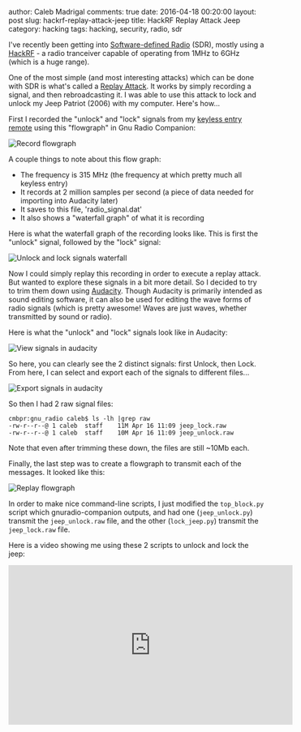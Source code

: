 author: Caleb Madrigal
comments: true
date: 2016-04-18 00:20:00
layout: post
slug: hackrf-replay-attack-jeep
title: HackRF Replay Attack Jeep
category: hacking
tags: hacking, security, radio, sdr

I've recently been getting into [Software-defined Radio](https://en.wikipedia.org/wiki/Software-defined_radio) (SDR), mostly using a [HackRF](https://greatscottgadgets.com/hackrf/) - a radio tranceiver capable of operating from 1MHz to 6GHz (which is a huge range).

One of the most simple (and most interesting attacks) which can be done with SDR is what's called a [Replay Attack](https://en.wikipedia.org/wiki/Replay_attack). It works by simply recording a signal, and then rebroadcasting it. I was able to use this attack to lock and unlock my Jeep Patriot (2006) with my computer. Here's how...


First I recorded the "unlock" and "lock" signals from my [keyless entry remote](https://en.wikipedia.org/wiki/Remote_keyless_system) using this "flowgraph" in Gnu Radio Companion:

![Record flowgraph](/images/hackrf_replay_attack_jeep/record_flowgraph.png)

A couple things to note about this flow graph:

* The frequency is 315 MHz (the frequency at which pretty much all keyless entry)
* It records at 2 million samples per second (a piece of data needed for importing into Audacity later)
* It saves to this file, 'radio_signal.dat'
* It also shows a "waterfall graph" of what it is recording

Here is what the waterfall graph of the recording looks like. This is first the "unlock" signal, followed by the "lock" signal:

![Unlock and lock signals waterfall](/images/hackrf_replay_attack_jeep/unlock_lock_signals_waterfall.png)

Now I could simply replay this recording in order to execute a replay attack. But wanted to explore these signals in a bit more detail. So I decided to try to trim them down using [Audacity](http://www.audacityteam.org/). Though Audacity is primarily intended as sound editing software, it can also be used for editing the wave forms of radio signals (which is pretty awesome! Waves are just waves, whether transmitted by sound or radio).

Here is what the "unlock" and "lock" signals look like in Audacity:

![View signals in audacity](/images/hackrf_replay_attack_jeep/audacity_signals1.png)

So here, you can clearly see the 2 distinct signals: first Unlock, then Lock. From here, I can select and export each of the signals to different files...

![Export signals in audacity](/images/hackrf_replay_attack_jeep/audacity_signals2.png)

So then I had 2 raw signal files:

    cmbpr:gnu_radio caleb$ ls -lh |grep raw
    -rw-r--r--@ 1 caleb  staff    11M Apr 16 11:09 jeep_lock.raw
    -rw-r--r--@ 1 caleb  staff    10M Apr 16 11:09 jeep_unlock.raw

Note that even after trimming these down, the files are still ~10Mb each.

Finally, the last step was to create a flowgraph to transmit each of the messages. It looked like this:

![Replay flowgraph](/images/hackrf_replay_attack_jeep/replay_flowgraph.png)

In order to make nice command-line scripts, I just modified the `top_block.py` script which gnuradio-companion outputs, and had one (`jeep_unlock.py`) transmit the `jeep_unlock.raw` file, and the other (`lock_jeep.py`) transmit the `jeep_lock.raw` file.

Here is a video showing me using these 2 scripts to unlock and lock the jeep:

<iframe width="560" height="315" src="https://www.youtube.com/embed/Q-OlgVLHIDs" frameborder="0" allowfullscreen></iframe>


